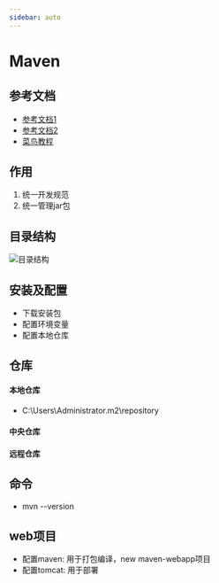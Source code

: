 ```yaml
---
sidebar: auto
---
```


# Maven

## 参考文档
  - [参考文档1](http://www.cnblogs.com/yjmyzz/p/3519373.html)
  - [参考文档2](https://www.cnblogs.com/hongwz/p/5456578.html)
  - [菜鸟教程](https://www.runoob.com/maven/maven-tutorial.html)

## 作用
  1. 统一开发规范
  2. 统一管理jar包

## 目录结构
  ![目录结构](/img/maven01.jpg)

## 安装及配置
  - 下载安装包
  - 配置环境变量
  - 配置本地仓库

## 仓库
#### 本地仓库
  - C:\Users\Administrator\.m2\repository
#### 中央仓库
#### 远程仓库

## 命令
  - mvn --version

## web项目
  - 配置maven: 用于打包编译，new maven-webapp项目
  - 配置tomcat: 用于部署